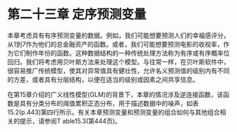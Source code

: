 # 第二十三章 定序预测变量

本章考虑具有有序预测变量的数据。例如，我们可能想要预测人们的幸福感评分，从1到7作为他们的总金融资产的函数。或者，我们可能想要预测电影的收视率，作为它们制作年份的函数。这种数据结构的一种传统处理方法称为有序或有序概率位回归。我们将考虑用贝叶斯方法来处理这个模型。与往常一样，在贝叶斯软件中，很容易推广传统模型，使其对异常值具有健壮性，允许名义预测值的级别内有不同的方差，或者具有分层结构，以便在适当的级别或因素之间共享信息。

在第15章介绍的广义线性模型(GLM)的背景下，本章的情况涉及逆连接函数，该函数是具有分类分布的阈值累积正态分布，用于描述数据中的噪声，如表15.2(p.443)第四行所示。有关本章预测变量和预测变量的组合如何与其他组合相关的提示，请参阅T able15.3(第444页)。